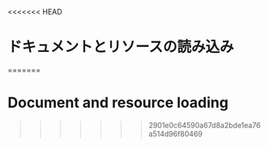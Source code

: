 
<<<<<<< HEAD
# ドキュメントとリソースの読み込み
=======
# Document and resource loading
>>>>>>> 2901e0c64590a67d8a2bde1ea76a514d96f80469
